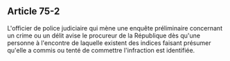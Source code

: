 Article 75-2
----
L'officier de police judiciaire qui mène une enquête préliminaire concernant un
crime ou un délit avise le procureur de la République dès qu'une personne à
l'encontre de laquelle existent des indices faisant présumer qu'elle a commis ou
tenté de commettre l'infraction est identifiée.
